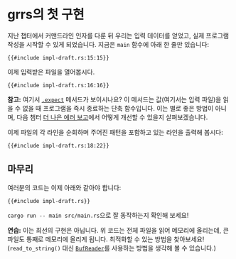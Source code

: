 # grrs의 첫 구현

지난 챕터에서 커맨드라인 인자를 다룬 뒤
우리는 입력 데이터를 얻었고,
실제 프로그램 작성을 시작할 수 있게 되었습니다.
지금은 `main` 함수에 아래 한 줄만 있습니다:

```rust,ignore
{{#include impl-draft.rs:15:15}}
```

이제 입력받은 파일을 열어봅시다.

```rust,ignore
{{#include impl-draft.rs:16:16}}
```

<aside>

**참고:**
여기서 [`.expect`] 메서드가 보이시나요?
이 메서드는 값(여기서는 입력 파일)을 읽을 수 없을 때
프로그램을 즉시 종료하는 단축 함수입니다.
이는 별로 좋은 방법이 아니며,
다음 챕터 [더 나은 에러 보고]에서
어떻게 개선할 수 있을지 살펴보겠습니다.

[`.expect`]: https://doc.rust-lang.org/1.39.0/std/result/enum.Result.html#method.expect
[더 나은 에러 보고]:./errors.html

</aside>

이제 파일의 각 라인을 순회하며
주어진 패턴을 포함하고 있는 라인을 출력해 봅시다:

```rust,ignore
{{#include impl-draft.rs:18:22}}
```

## 마무리

여러분의 코드는 이제 아래와 같아야 합니다:

```rust,ignore
{{#include impl-draft.rs}}
```

`cargo run -- main src/main.rs`으로 잘 동작하는지 확인해 보세요!

<aside class="exercise">

**연습:**
이는 최선의 구현은 아닙니다.
위 코드는 전체 파일을 읽어 메모리에 올리는데,
큰 파일도 통째로 메모리에 올리게 됩니다.
최적화할 수 있는 방법을 찾아보세요!
(`read_to_string()` 대신 [`BufReader`]를 사용하는 방법을 생각해 볼 수 있습니다.)

[`BufReader`]: https://doc.rust-lang.org/1.39.0/std/io/struct.BufReader.html

</aside>

